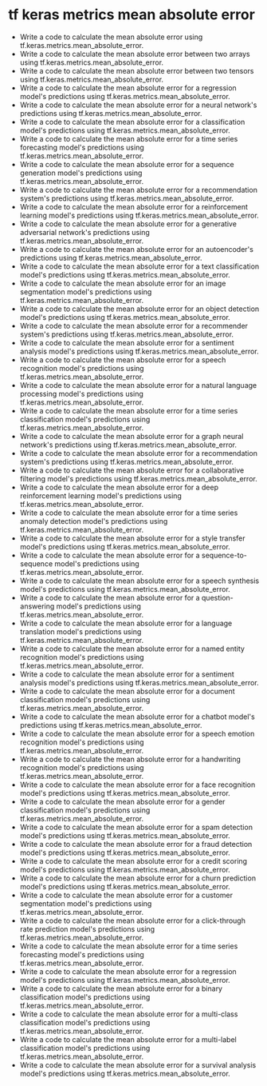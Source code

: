 # tf keras metrics mean absolute error

- Write a code to calculate the mean absolute error using tf.keras.metrics.mean_absolute_error.
- Write a code to calculate the mean absolute error between two arrays using tf.keras.metrics.mean_absolute_error.
- Write a code to calculate the mean absolute error between two tensors using tf.keras.metrics.mean_absolute_error.
- Write a code to calculate the mean absolute error for a regression model's predictions using tf.keras.metrics.mean_absolute_error.
- Write a code to calculate the mean absolute error for a neural network's predictions using tf.keras.metrics.mean_absolute_error.
- Write a code to calculate the mean absolute error for a classification model's predictions using tf.keras.metrics.mean_absolute_error.
- Write a code to calculate the mean absolute error for a time series forecasting model's predictions using tf.keras.metrics.mean_absolute_error.
- Write a code to calculate the mean absolute error for a sequence generation model's predictions using tf.keras.metrics.mean_absolute_error.
- Write a code to calculate the mean absolute error for a recommendation system's predictions using tf.keras.metrics.mean_absolute_error.
- Write a code to calculate the mean absolute error for a reinforcement learning model's predictions using tf.keras.metrics.mean_absolute_error.
- Write a code to calculate the mean absolute error for a generative adversarial network's predictions using tf.keras.metrics.mean_absolute_error.
- Write a code to calculate the mean absolute error for an autoencoder's predictions using tf.keras.metrics.mean_absolute_error.
- Write a code to calculate the mean absolute error for a text classification model's predictions using tf.keras.metrics.mean_absolute_error.
- Write a code to calculate the mean absolute error for an image segmentation model's predictions using tf.keras.metrics.mean_absolute_error.
- Write a code to calculate the mean absolute error for an object detection model's predictions using tf.keras.metrics.mean_absolute_error.
- Write a code to calculate the mean absolute error for a recommender system's predictions using tf.keras.metrics.mean_absolute_error.
- Write a code to calculate the mean absolute error for a sentiment analysis model's predictions using tf.keras.metrics.mean_absolute_error.
- Write a code to calculate the mean absolute error for a speech recognition model's predictions using tf.keras.metrics.mean_absolute_error.
- Write a code to calculate the mean absolute error for a natural language processing model's predictions using tf.keras.metrics.mean_absolute_error.
- Write a code to calculate the mean absolute error for a time series classification model's predictions using tf.keras.metrics.mean_absolute_error.
- Write a code to calculate the mean absolute error for a graph neural network's predictions using tf.keras.metrics.mean_absolute_error.
- Write a code to calculate the mean absolute error for a recommendation system's predictions using tf.keras.metrics.mean_absolute_error.
- Write a code to calculate the mean absolute error for a collaborative filtering model's predictions using tf.keras.metrics.mean_absolute_error.
- Write a code to calculate the mean absolute error for a deep reinforcement learning model's predictions using tf.keras.metrics.mean_absolute_error.
- Write a code to calculate the mean absolute error for a time series anomaly detection model's predictions using tf.keras.metrics.mean_absolute_error.
- Write a code to calculate the mean absolute error for a style transfer model's predictions using tf.keras.metrics.mean_absolute_error.
- Write a code to calculate the mean absolute error for a sequence-to-sequence model's predictions using tf.keras.metrics.mean_absolute_error.
- Write a code to calculate the mean absolute error for a speech synthesis model's predictions using tf.keras.metrics.mean_absolute_error.
- Write a code to calculate the mean absolute error for a question-answering model's predictions using tf.keras.metrics.mean_absolute_error.
- Write a code to calculate the mean absolute error for a language translation model's predictions using tf.keras.metrics.mean_absolute_error.
- Write a code to calculate the mean absolute error for a named entity recognition model's predictions using tf.keras.metrics.mean_absolute_error.
- Write a code to calculate the mean absolute error for a sentiment analysis model's predictions using tf.keras.metrics.mean_absolute_error.
- Write a code to calculate the mean absolute error for a document classification model's predictions using tf.keras.metrics.mean_absolute_error.
- Write a code to calculate the mean absolute error for a chatbot model's predictions using tf.keras.metrics.mean_absolute_error.
- Write a code to calculate the mean absolute error for a speech emotion recognition model's predictions using tf.keras.metrics.mean_absolute_error.
- Write a code to calculate the mean absolute error for a handwriting recognition model's predictions using tf.keras.metrics.mean_absolute_error.
- Write a code to calculate the mean absolute error for a face recognition model's predictions using tf.keras.metrics.mean_absolute_error.
- Write a code to calculate the mean absolute error for a gender classification model's predictions using tf.keras.metrics.mean_absolute_error.
- Write a code to calculate the mean absolute error for a spam detection model's predictions using tf.keras.metrics.mean_absolute_error.
- Write a code to calculate the mean absolute error for a fraud detection model's predictions using tf.keras.metrics.mean_absolute_error.
- Write a code to calculate the mean absolute error for a credit scoring model's predictions using tf.keras.metrics.mean_absolute_error.
- Write a code to calculate the mean absolute error for a churn prediction model's predictions using tf.keras.metrics.mean_absolute_error.
- Write a code to calculate the mean absolute error for a customer segmentation model's predictions using tf.keras.metrics.mean_absolute_error.
- Write a code to calculate the mean absolute error for a click-through rate prediction model's predictions using tf.keras.metrics.mean_absolute_error.
- Write a code to calculate the mean absolute error for a time series forecasting model's predictions using tf.keras.metrics.mean_absolute_error.
- Write a code to calculate the mean absolute error for a regression model's predictions using tf.keras.metrics.mean_absolute_error.
- Write a code to calculate the mean absolute error for a binary classification model's predictions using tf.keras.metrics.mean_absolute_error.
- Write a code to calculate the mean absolute error for a multi-class classification model's predictions using tf.keras.metrics.mean_absolute_error.
- Write a code to calculate the mean absolute error for a multi-label classification model's predictions using tf.keras.metrics.mean_absolute_error.
- Write a code to calculate the mean absolute error for a survival analysis model's predictions using tf.keras.metrics.mean_absolute_error.